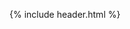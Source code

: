 {% include header.html %}
  <main>
<style>
.fadeout-background {
      background: white;
}

</style>

<section class="about-section bg-light">
  <div class="container">
    <div class="row no-gutters mb-4 mb-lg-5" style="overflow:hidden">
      <div class="col-xl-4 ">
        <img class="ximg-fluid" src="{{page.image}}" alt="" style="min-height:100%;min-width:100%;   object-fit: cover;" >
      </div>
        <div class="col-xl-8 fadeout-background" id="about">
        <div class="featured-text-right text-right text-lg-left" style="margin:2em 0 0em">
          <h1 style="padding:1em 0 0 0" >{{page.title}}</h1>
          <div class="mb-0 text-black-50">
          <p>{{ content | markdownify }}</p>

          </div>
        </div>
      </div>
    </div>
  </div>
</section>
  </main>

{% include footer.html %}
